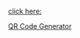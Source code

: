 <a href="https://legendryflyer.github.io/QR-Code-Generator/"><p>click here:</p>QR Code Generator</a>
